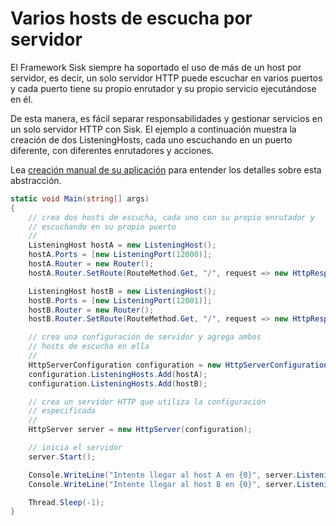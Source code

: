 # Varios hosts de escucha por servidor

El Framework Sisk siempre ha soportado el uso de más de un host por servidor, es decir, un solo servidor HTTP puede escuchar en varios puertos y cada puerto tiene su propio enrutador y su propio servicio ejecutándose en él.

De esta manera, es fácil separar responsabilidades y gestionar servicios en un solo servidor HTTP con Sisk. El ejemplo a continuación muestra la creación de dos ListeningHosts, cada uno escuchando en un puerto diferente, con diferentes enrutadores y acciones.

Lea [creación manual de su aplicación](/v1/getting-started.md#manually-creating-your-app) para entender los detalles sobre esta abstracción.

```cs
static void Main(string[] args)
{
    // crea dos hosts de escucha, cada uno con su propio enrutador y
    // escuchando en su propio puerto
    //
    ListeningHost hostA = new ListeningHost();
    hostA.Ports = [new ListeningPort(12000)];
    hostA.Router = new Router();
    hostA.Router.SetRoute(RouteMethod.Get, "/", request => new HttpResponse().WithContent("Hola desde el host A!"));

    ListeningHost hostB = new ListeningHost();
    hostB.Ports = [new ListeningPort(12001)];
    hostB.Router = new Router();
    hostB.Router.SetRoute(RouteMethod.Get, "/", request => new HttpResponse().WithContent("Hola desde el host B!"));

    // crea una configuración de servidor y agrega ambos
    // hosts de escucha en ella
    //
    HttpServerConfiguration configuration = new HttpServerConfiguration();
    configuration.ListeningHosts.Add(hostA);
    configuration.ListeningHosts.Add(hostB);

    // crea un servidor HTTP que utiliza la configuración
    // especificada
    //
    HttpServer server = new HttpServer(configuration);

    // inicia el servidor
    server.Start();

    Console.WriteLine("Intente llegar al host A en {0}", server.ListeningPrefixes[0]);
    Console.WriteLine("Intente llegar al host B en {0}", server.ListeningPrefixes[1]);

    Thread.Sleep(-1);
}
```